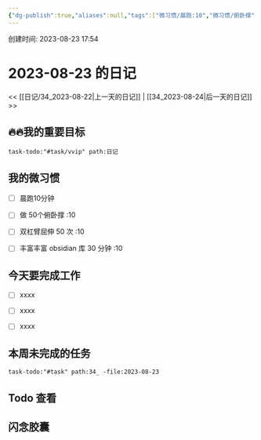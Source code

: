 ```yaml
---
{"dg-publish":true,"aliases":null,"tags":["微习惯/晨跑:10","微习惯/俯卧撑","微习惯/臂屈伸","微习惯/学习","task/重要又紧急","task/紧急不重要","task/重要不紧急"],"title":"34_2023-08-23","permalink":"//34-2023-08-23/","dgPassFrontmatter":true,"noteIcon":""}
---
```




 创建时间: 2023-08-23 17:54  
# 2023-08-23 的日记
<< [[日记/34_2023-08-22\|上一天的日记]] | [[34_2023-08-24\|后一天的日记]] >>

## 🔥🔥我的重要目标
```query
task-todo:"#task/vvip" path:日记
```

## 我的微习惯
- [ ] 晨跑10分钟
- [ ] 做 50个俯卧撑 :10
- [ ] 双杠臂屈伸 50 次 :10
- [ ] 丰富丰富 obsidian 库 30 分钟  :10


## 今天要完成工作
- [ ] xxxx
- [ ] xxxx
- [ ] xxxx


## 本周未完成的任务
```query
task-todo:"#task" path:34_ -file:2023-08-23
```

## Todo 查看




## 闪念胶囊